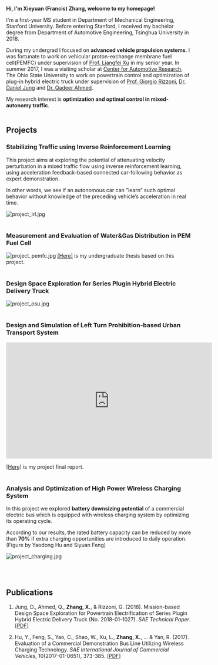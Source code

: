 
**Hi, I'm Xieyuan (Francis) Zhang, welcome to my homepage!**
<div id = "about"></div>

I'm a first-year MS student in Department of Mechanical Engineering, Stanford University. Before entering Stanford, I received my bachelor degree from Department of Automotive Engineering, Tsinghua University in 2018.

During my undergrad I focused on **advanced vehicle propulsion systems**. I was fortunate to work on vehicular proton-exchange membrane fuel cell(PEMFC) under supervision of [Prof. Liangfei Xu](https://scholar.google.com/citations?hl=zh-CN&user=jGWQpRkAAAAJ&view_op=list_works&sortby=pubdate) in my senior year. In summer 2017, I was a visiting scholar at [Center for Automotive Research](https://car.osu.edu), The Ohio State University to work on powertrain control and optimization of plug-in hybrid electric truck under supervision of [Prof. Giorgio Rizzoni](https://scholar.google.com/citations?user=jtephu8AAAAJ&hl=en), [Dr. Daniel Jung](http://users.isy.liu.se/en/fs/daner/) and [Dr. Qadeer Ahmed](https://scholar.google.com/citations?user=ZQost2wAAAAJ&hl=en).

My research interest is **optimization and optimal control in mixed-autonomy traffic**.
<br><br>
## Projects
<div id = "projects"></div>

### Stabilizing Traffic using Inverse Reinforcement Learning

This project aims at exploring the potential of attenuating velocity perturbation in a mixed traffic flow using inverse reinforcement learning, using acceleration feedback-based connected car-following behavior as expert demonstration.

In other words, we see if an autonomous car can ”learn” such optimal behavior without knowledge of the preceding vehicle’s acceleration in real time.

![project_irl.jpg](Francis777.github.io/assets/img/project_irl.jpg)
<br><br>
### Measurement and Evaluation of Water&Gas Distribution in PEM Fuel Cell
![project_pemfc.jpg](Francis777.github.io/assets/img/project_pemfc.jpg)
[[Here]](Francis777.github.io/assets/files/fuel_cell.pdf) is my undergraduate thesis based on this project.
<br><br>
### Design Space Exploration for Series Plugin Hybrid Electric Delivery Truck
![project_osu.jpg](Francis777.github.io/assets/img/project_osu.jpg)
<br><br>
### Design and Simulation of Left Turn Prohibition-based Urban Transport System
<iframe width="560" height="315" src="https://www.youtube.com/embed/n3-ceNZjktA" frameborder="0" gesture="media" allow="encrypted-media" allowfullscreen></iframe>

[[Here]](Francis777.github.io/assets/files/ltp.pdf) is my project final report.
<br><br>
### Analysis and Optimization of High Power Wireless Charging System

In this project we explored **battery downsizing potential** of a commercial electric bus which is equipped with wireless charging system by optimizing its operating cycle.

According to our results, the rated battery capacity can be reduced by more than **70%** if extra charging opportunities are introduced to daily operation. (Figure by Yaodong Hu and Siyuan Feng)

![project_charging.jpg](Francis777.github.io/assets/img/project_charging.jpg)


<br><br>
## Publications
<div id = "publications"></div>

1. Jung, D., Ahmed, Q., **Zhang, X.**, & Rizzoni, G. (2018). Mission-based Design Space Exploration for Powertrain Electrification of Series Plugin Hybrid Electric Delivery Truck (No. 2018-01-1027). *SAE Technical Paper*. [[PDF]](Francis777.github.io/assets/files/2018-01-1027.pdf)

2. Hu, Y., Feng, S., Yao, C., Shao, W., Xu, L., **Zhang, X.**, ... & Yan, R. (2017). Evaluation of a Commercial Demonstration Bus Line Utilizing Wireless Charging Technology. *SAE International Journal of Commercial Vehicles*, 10(2017-01-0651), 373-385. [[PDF]](Francis777.github.io/assets/files/wireless_charging.pdf)


<!---
```markdown
Syntax highlighted code block

# Header 1
## Header 2
### Header 3

- Bulleted
- List

1. Numbered
2. List

**Bold** and _Italic_ and `Code` text

[Link](url) and ![Image](src)
```
-->
